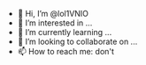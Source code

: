 - 👋 Hi, I’m @lol1VNIO
- 👀 I’m interested in ...
- 🌱 I’m currently learning ...
- 💞️ I’m looking to collaborate on ...
- 📫 How to reach me: don't

<!---
lol1VNIO/lol1VNIO is a ✨ special ✨ repository because its `README.md` (this file) appears on your GitHub profile.
You can click the Preview link to take a look at your changes.
--->
